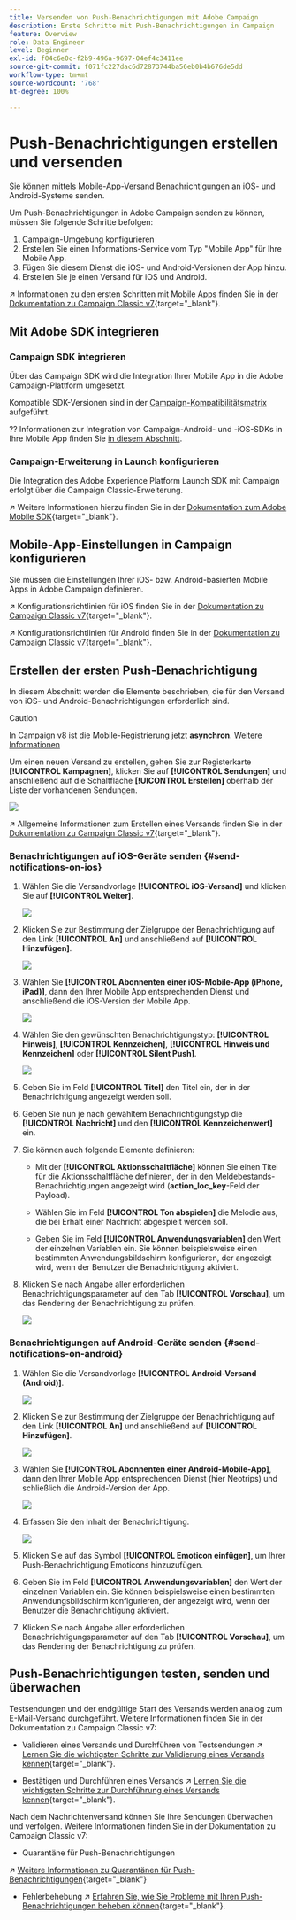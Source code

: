 ```yaml
---
title: Versenden von Push-Benachrichtigungen mit Adobe Campaign
description: Erste Schritte mit Push-Benachrichtigungen in Campaign
feature: Overview
role: Data Engineer
level: Beginner
exl-id: f04c6e0c-f2b9-496a-9697-04ef4c3411ee
source-git-commit: f071fc227dac6d72873744ba56eb0b4b676de5dd
workflow-type: tm+mt
source-wordcount: '768'
ht-degree: 100%

---
```


# Push-Benachrichtigungen erstellen und versenden

Sie können mittels Mobile-App-Versand Benachrichtigungen an iOS- und Android-Systeme senden.

Um Push-Benachrichtigungen in Adobe Campaign senden zu können, müssen Sie folgende Schritte befolgen:

1. Campaign-Umgebung konfigurieren
1. Erstellen Sie einen Informations-Service vom Typ &quot;Mobile App&quot; für Ihre Mobile App.
1. Fügen Sie diesem Dienst die iOS- und Android-Versionen der App hinzu.
1. Erstellen Sie je einen Versand für iOS und Android.

↗️ Informationen zu den ersten Schritten mit Mobile Apps finden Sie in der [Dokumentation zu Campaign Classic v7](https://experienceleague.adobe.com/docs/campaign-classic/using/sending-messages/sending-push-notifications/about-mobile-app-channel.html?lang=de){target=&quot;_blank&quot;}.

## Mit Adobe SDK integrieren

### Campaign SDK integrieren

Über das Campaign SDK wird die Integration Ihrer Mobile App in die Adobe Campaign-Plattform umgesetzt.

Kompatible SDK-Versionen sind in der [Campaign-Kompatibilitätsmatrix](../start/compatibility-matrix.md#MobileSDK) aufgeführt.

?? Informationen zur Integration von Campaign-Android- und -iOS-SDKs in Ihre Mobile App finden Sie [in diesem Abschnitt](../config/push-config.md).

### Campaign-Erweiterung in Launch konfigurieren

Die Integration des Adobe Experience Platform Launch SDK mit Campaign erfolgt über die Campaign Classic-Erweiterung.

↗️ Weitere Informationen hierzu finden Sie in der [Dokumentation zum Adobe Mobile SDK](https://aep-sdks.gitbook.io/docs/using-mobile-extensions/adobe-campaignclassic){target=&quot;_blank&quot;}.

## Mobile-App-Einstellungen in Campaign konfigurieren

Sie müssen die Einstellungen Ihrer iOS- bzw. Android-basierten Mobile Apps in Adobe Campaign definieren.

↗️ Konfigurationsrichtlinien für iOS finden Sie in der [Dokumentation zu Campaign Classic v7](https://experienceleague.adobe.com/docs/campaign-classic/using/sending-messages/sending-push-notifications/configure-the-mobile-app/configuring-the-mobile-application.html?lang=de#sending-messages){target=&quot;_blank&quot;}.

↗️ Konfigurationsrichtlinien für Android finden Sie in der [Dokumentation zu Campaign Classic v7](https://experienceleague.adobe.com/docs/campaign-classic/using/sending-messages/sending-push-notifications/configure-the-mobile-app/configuring-the-mobile-application-android.html?lang=de#sending-messages){target=&quot;_blank&quot;}.

## Erstellen der ersten Push-Benachrichtigung

In diesem Abschnitt werden die Elemente beschrieben, die für den Versand von iOS- und Android-Benachrichtigungen erforderlich sind.

>[!CAUTION]
>
>In Campaign v8 ist die Mobile-Registrierung jetzt **asynchron**. [Weitere Informationen](../dev/staging.md)

Um einen neuen Versand zu erstellen, gehen Sie zur Registerkarte **[!UICONTROL Kampagnen]**, klicken Sie auf **[!UICONTROL Sendungen]** und anschließend auf die Schaltfläche **[!UICONTROL Erstellen]** oberhalb der Liste der vorhandenen Sendungen.

![](assets/delivery_step_1.png)

↗️ Allgemeine Informationen zum Erstellen eines Versands finden Sie in der [Dokumentation zu Campaign Classic v7](https://experienceleague.adobe.com/docs/campaign-classic/using/sending-messages/key-steps-when-creating-a-delivery/steps-about-delivery-creation-steps.html?lang=de#sending-messages){target=&quot;_blank&quot;}.

### Benachrichtigungen auf iOS-Geräte senden {#send-notifications-on-ios}

1. Wählen Sie die Versandvorlage **[!UICONTROL iOS-Versand]** und klicken Sie auf **[!UICONTROL Weiter]**.

   ![](assets/push-template-ios.png)

1. Klicken Sie zur Bestimmung der Zielgruppe der Benachrichtigung auf den Link **[!UICONTROL An]** und anschließend auf **[!UICONTROL Hinzufügen]**.

   ![](assets/push-ios-select-target.png)

1. Wählen Sie **[!UICONTROL Abonnenten einer iOS-Mobile-App (iPhone, iPad)]**, dann den Ihrer Mobile App entsprechenden Dienst und anschließend die iOS-Version der Mobile App.

   ![](assets/push-ios-subscribers.png)

1. Wählen Sie den gewünschten Benachrichtigungstyp: **[!UICONTROL Hinweis]**, **[!UICONTROL Kennzeichen]**, **[!UICONTROL Hinweis und Kennzeichen]** oder **[!UICONTROL Silent Push]**.

   ![](assets/push-ios-alert.png)

1. Geben Sie im Feld **[!UICONTROL Titel]** den Titel ein, der in der Benachrichtigung angezeigt werden soll.

1. Geben Sie nun je nach gewähltem Benachrichtigungstyp die **[!UICONTROL Nachricht]** und den **[!UICONTROL Kennzeichenwert]** ein.

1. Sie können auch folgende Elemente definieren:

   * Mit der **[!UICONTROL Aktionsschaltfläche]** können Sie einen Titel für die Aktionsschaltfläche definieren, der in den Meldebestands-Benachrichtigungen angezeigt wird (**action_loc_key**-Feld der Payload).

   * Wählen Sie im Feld **[!UICONTROL Ton abspielen]** die Melodie aus, die bei Erhalt einer Nachricht abgespielt werden soll.

   * Geben Sie im Feld **[!UICONTROL Anwendungsvariablen]** den Wert der einzelnen Variablen ein. Sie können beispielsweise einen bestimmten Anwendungsbildschirm konfigurieren, der angezeigt wird, wenn der Benutzer die Benachrichtigung aktiviert.

1. Klicken Sie nach Angabe aller erforderlichen Benachrichtigungsparameter auf den Tab **[!UICONTROL Vorschau]**, um das Rendering der Benachrichtigung zu prüfen.

   ![](assets/push-ios-preview.png)


### Benachrichtigungen auf Android-Geräte senden {#send-notifications-on-android}

1. Wählen Sie die Versandvorlage **[!UICONTROL Android-Versand (Android)]**.

   ![](assets/push-template-android.png)

1. Klicken Sie zur Bestimmung der Zielgruppe der Benachrichtigung auf den Link **[!UICONTROL An]** und anschließend auf **[!UICONTROL Hinzufügen]**.

   ![](assets/push-android-select-target.png)

1. Wählen Sie **[!UICONTROL Abonnenten einer Android-Mobile-App]**, dann den Ihrer Mobile App entsprechenden Dienst (hier Neotrips) und schließlich die Android-Version der App.

   ![](assets/push-ios-subscribers.png)

1. Erfassen Sie den Inhalt der Benachrichtigung.

   ![](assets/push-android-content.png)

1. Klicken Sie auf das Symbol **[!UICONTROL Emoticon einfügen]**, um Ihrer Push-Benachrichtigung Emoticons hinzuzufügen.

1. Geben Sie im Feld **[!UICONTROL Anwendungsvariablen]** den Wert der einzelnen Variablen ein. Sie können beispielsweise einen bestimmten Anwendungsbildschirm konfigurieren, der angezeigt wird, wenn der Benutzer die Benachrichtigung aktiviert.

1. Klicken Sie nach Angabe aller erforderlichen Benachrichtigungsparameter auf den Tab **[!UICONTROL Vorschau]**, um das Rendering der Benachrichtigung zu prüfen.

   <!--![](assets/push-android-preview.png)-->

## Push-Benachrichtigungen testen, senden und überwachen

Testsendungen und der endgültige Start des Versands werden analog zum E-Mail-Versand durchgeführt. Weitere Informationen finden Sie in der Dokumentation zu Campaign Classic v7:

* Validieren eines Versands und Durchführen von Testsendungen
↗️ [Lernen Sie die wichtigsten Schritte zur Validierung eines Versands kennen](https://experienceleague.adobe.com/docs/campaign-classic/using/sending-messages/key-steps-when-creating-a-delivery/steps-validating-the-delivery.html?lang=de){target=&quot;_blank&quot;}.

* Bestätigen und Durchführen eines Versands
↗️ [Lernen Sie die wichtigsten Schritte zur Durchführung eines Versands kennen](https://experienceleague.adobe.com/docs/campaign-classic/using/sending-messages/key-steps-when-creating-a-delivery/steps-sending-the-delivery.html?lang=de){target=&quot;_blank&quot;}.

Nach dem Nachrichtenversand können Sie Ihre Sendungen überwachen und verfolgen. Weitere Informationen finden Sie in der Dokumentation zu Campaign Classic v7:

* Quarantäne für Push-Benachrichtigungen

↗️ [Weitere Informationen zu Quarantänen für Push-Benachrichtigungen](https://experienceleague.adobe.com/docs/campaign-classic/using/sending-messages/monitoring-deliveries/understanding-quarantine-management.html?lang=de#push-notification-quarantines){target=&quot;_blank&quot;}

* Fehlerbehebung
↗️ [ Erfahren Sie, wie Sie Probleme mit Ihren Push-Benachrichtigungen beheben können](https://experienceleague.adobe.com/docs/campaign-classic/using/sending-messages/sending-push-notifications/troubleshooting.html?lang=de){target=&quot;_blank&quot;}.
